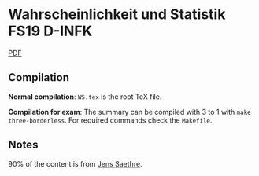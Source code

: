# Wahrscheinlichkeit und Statistik FS19 D-INFK  

[PDF](https://github.com/mmathys/ws-summary/blob/master/three.pdf)

## Compilation

**Normal compilation**: `WS.tex` is the root TeX file. 

**Compilation for exam**: The summary can be compiled with 3 to 1 with `make three-borderless`. For required commands check the `Makefile`. 

## Notes

90% of the content is from [Jens Saethre](https://n.ethz.ch/~saethrej/download/Summaries/4.%20Semester/).

